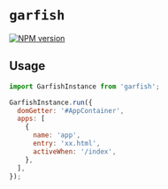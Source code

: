 # `garfish`

[![NPM version](https://img.shields.io/npm/v/garfish.svg?style=flat-square)](https://www.npmjs.com/package/garfish)

## Usage

```js
import GarfishInstance from 'garfish';

GarfishInstance.run({
  domGetter: '#AppContainer',
  apps: [
    {
      name: 'app',
      entry: 'xx.html',
      activeWhen: '/index',
    },
  ],
});
```
